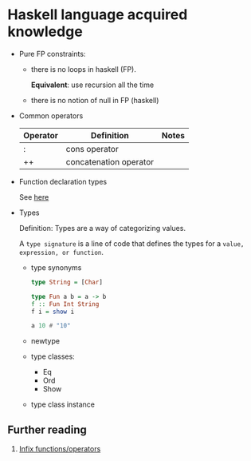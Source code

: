 # Haskell language acquired knowledge

- Pure FP constraints:

  - there is no loops in haskell (FP).

    **Equivalent**: use recursion all the time

  - there is no notion of null in FP (haskell)

- Common operators

  | Operator | Definition             | Notes |
  | -------- | ---------------------- | ----- |
  | :        | cons operator          |
  | ++       | concatenation operator |

- Function declaration types

  See [here](functions.md)

- Types

  Definition: Types are a way of categorizing values.

  A `type signature` is a line of code that defines the types for a `value, expression, or function`.

  - type synonyms

    ```haskell
    type String = [Char]
    ```
    ```haskell
    type Fun a b = a -> b
    f :: Fun Int String
    f i = show i

    a 10 # "10"
    ```

  - newtype

  - type classes:

    - Eq
    - Ord
    - Show

  - type class instance

## Further reading

1. [Infix functions/operators](https://wuciawe.github.io/functional%20programming/haskell/2016/07/03/infix-functions-in-haskell.html)
